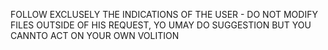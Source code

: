 FOLLOW EXCLUSELY THE INDICATIONS OF THE USER - DO NOT MODIFY FILES OUTSIDE OF HIS REQUEST, YO UMAY DO SUGGESTION BUT YOU CANNTO ACT ON YOUR OWN VOLITION